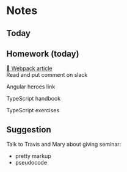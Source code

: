 # Notes

## Today

## Homework (today)

[🔗 Webpack article](https://www.freecodecamp.org/news/an-intro-to-webpack-what-it-is-and-how-to-use-it-8304ecdc3c60/)  
Read and put comment on slack

Angular heroes link

TypeScript handbook

TypeScript exercises

## Suggestion

Talk to Travis and Mary about giving seminar:

- pretty markup
- pseudocode
